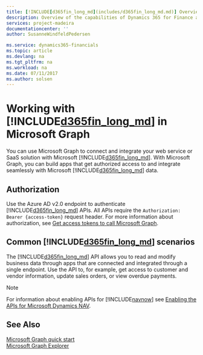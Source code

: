 ```yaml
---
title: [!INCLUDE[d365fin_long_md](includes/d365fin_long_md.md)] Overview | Microsoft Docs
description: Overview of the capabilities of Dynamics 365 for Finance and Operations Microsoft Graph API.
services: project-madeira
documentationcenter: ''
author: SusanneWindfeldPedersen

ms.service: dynamics365-financials
ms.topic: article
ms.devlang: na
ms.tgt_pltfrm: na
ms.workload: na
ms.date: 07/11/2017
ms.author: solsen
---
```


# Working with [!INCLUDE[d365fin_long_md](includes/d365fin_long_md.md)] in Microsoft Graph
You can use Microsoft Graph to connect and integrate your web service or SaaS solution with Microsoft [!INCLUDE[d365fin_long_md](includes/d365fin_long_md.md)]. With Microsoft Graph, you can build apps that get authorized access to and integrate seamlessly with Microsoft [!INCLUDE[d365fin_long_md](includes/d365fin_long_md.md)] data. 


## Authorization
Use the Azure AD v2.0 endpoint to authenticate [!INCLUDE[d365fin_long_md](includes/d365fin_long_md.md)] APIs. All APIs require the `Authorization: Bearer {access-token}` request header. For more information about authorization, see [Get access tokens to call Microsoft Graph](https://developer.microsoft.com/en-us/graph/docs/concepts/auth_overview).


## Common [!INCLUDE[d365fin_long_md](includes/d365fin_long_md.md)] scenarios
The [!INCLUDE[d365fin_long_md](includes/d365fin_long_md.md)] API allows you to read and modify business data through apps that are connected and integrated through a single endpoint. Use the API to, for example, get access to customer and vendor information, update sales orders, or view overdue payments.

> [!NOTE]  
> For information about enabling APIs for [!INCLUDE[navnow](../includes/navnow_md.md)] see [Enabling the APIs for Microsoft Dynamics NAV](../../enabling-apis-for-dynamics-nav.md).


## See Also
[Microsoft Graph quick start](https://developer.microsoft.com/en-us/graph/quick-start)  
[Microsoft Graph Explorer](https://developer.microsoft.com/en-us/graph/graph-explorer)
